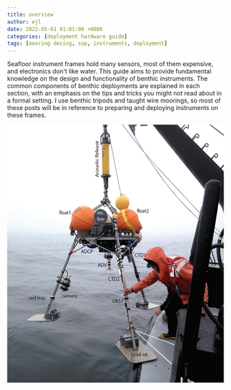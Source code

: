 ```yaml
---
title: overview
author: ejl
date: 2022-05-01 01:01:00 +0800
categories: [deployment hardware guide]
tags: [mooring desing, sop, instruments, deployment]
---
```


Seafloor instrument frames hold many sensors, most of them expensive, and electronics don't like water. This guide aims to provide fundamental knowledge on the design and functionality of benthic instruments. The common components of benthic deployments are explained in each section, with an emphasis on the tips and tricks you might not read about in a formal setting. I use benthic tripods and taught wire moorings, so most of these posts will be in reference to preparing and deploying instruments on these frames.

<img src="https://raw.githubusercontent.com/evan-lahr/photos/main/tripod_labels.png" style="height: 600px; width:525px;"/>
